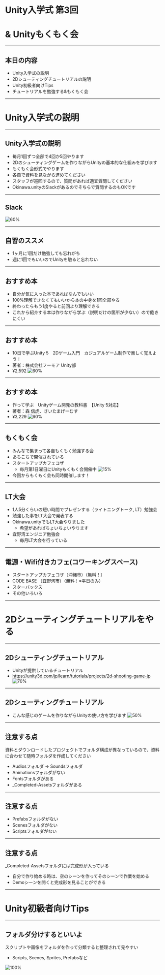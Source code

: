 <!-- $theme: gaia -->

# Unity入学式 第3回
# & Unityもくもく会

---

## 本日の内容
- Unity入学式の説明
- 2Dシューティングチュートリアルの説明
- Unity初級者向けTips
- チュートリアルを勉強する&もくもく会

---


# Unity入学式の説明

---

## Unity入学式の説明
- 毎月1回ずつ全部で4回か5回やります
- 2Dのシューティングゲームを作りながらUnityの基本的な仕組みを学びます
- もくもく会形式でやります
- 各自で資料を見ながら進めてください
- スタッフが巡回するので、質問があれば適宜質問してください
- Okinawa.unityのSlackがあるのでそちらで質問するのもOKです

---

## Slack
![60%](image/slack.png)

---

## 自習のススメ
- 1ヶ月に1回だけ勉強しても忘れがち
- 週に1回でもいいのでUnityを触ると忘れない

---

## おすすめ本
- 自分が気に入った本であればなんでもいい
- 100%理解できなくてもいいから本の中身を1回全部やる
- 終わったらもう1度やると前回より理解できる
- これから紹介する本は作りながら学ぶ（説明だけの箇所が少ない）ので飽きにくい

---

## おすすめ本
- 10日で学ぶUnity 5　2Dゲーム入門　カジュアルゲーム制作で楽しく覚えよう！
- 著者：株式会社フーモア Unity部
- ¥2,592
![60%](image/unity_book1.jpg)

---

## おすすめ本
- 作って学ぶ　Unityゲーム開発の教科書　【Unity 5対応】
- 著者：森 信虎、さいたまげーむす
- ¥3,229
![60%](image/unity_book2.jpg)

---

## もくもく会
- みんなで集まって各自もくもく勉強する会
- あちこちで開催されている
- スタートアップカフェコザ
	- 毎月第1日曜日にUnityもくもく会開催中
![15%](image/mokumoku.jpg)
- 今回からもくもく会も同時開催します！

---

## LT大会
- 1人5分くらいの短い時間でプレゼンする（ライトニングトーク, LT）勉強会
- 勉強した事をLT大会で発表する
- Okinawa.unityでもLT大会やりました
	- 希望があればちょいちょいやります 
- 宜野湾エンジニア勉強会
	- 毎月LT大会を行っている

---

## 電源・Wifi付きカフェ(コワーキングスペース)
- スタートアップカフェコザ（沖縄市）（無料！）
- CODE BASE （宜野湾市）（無料！※平日のみ）
- スターバックス
- その他いろいろ

---

# 2Dシューティングチュートリアルをやる

---

## 2Dシューティングチュートリアル
- Unityが提供しているチュートリアル
- https://unity3d.com/jp/learn/tutorials/projects/2d-shooting-game-jp
![70%](image/shooting.png)

---

## 2Dシューティングチュートリアル
- こんな感じのゲームを作りながらUnityの使い方を学びます
![50%](image/finish_1.png)

---

## 注意する点

資料とダウンロードしたプロジェクトでフォルダ構成が異なっているので、資料に合わせて随時フォルダを作成してください

- Audiosフォルダ -> Soundsフォルダ
- Animationsフォルダがない
- Fontsフォルダがある
- _Completed-Assetsフォルダがある

---

## 注意する点
- Prefabsフォルダがない
- Scenesフォルダがない
- Scriptsフォルダがない

---

## 注意する点

_Completed-Assetsフォルダには完成形が入っている

- 自分で作り始める時は、空のシーンを作ってそのシーンで作業を始める
- Demoシーンを開くと完成形を見ることができる

---

# Unity初級者向けTips

---

## フォルダ分けするといいよ
スクリプトや画像をフォルダを作って分類すると整理されて見やすい

- Scripts, Scenes, Sprites, Prefabsなど

 ![100%](image/folder.png)
